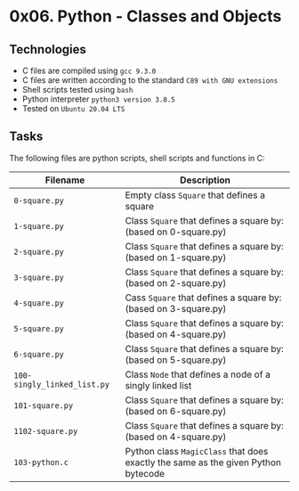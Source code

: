 # 0x06. Python - Classes and Objects

## Technologies
* C files are compiled using `gcc 9.3.0`
* C files are written according to the standard `C89 with GNU extensions`
* Shell scripts tested using `bash`
* Python interpreter `python3 version 3.8.5`
* Tested on `Ubuntu 20.04 LTS`

## Tasks
The following files are python scripts, shell scripts and functions in C:

| Filename | Description |
| -------- | ----------- |
| `0-square.py` | Empty class `Square` that defines a square |
| `1-square.py` | Class `Square` that defines a square by: (based on 0-square.py) |
| `2-square.py` | Class `Square` that defines a square by: (based on 1-square.py)|
| `3-square.py` | Class `Square` that defines a square by: (based on 2-square.py) |
| `4-square.py` | Cass `Square` that defines a square by: (based on 3-square.py) |
| `5-square.py` | Class `Square` that defines a square by: (based on 4-square.py) |
| `6-square.py` | Class `Square` that defines a square by: (based on 5-square.py) |
| `100-singly_linked_list.py` | Class `Node` that defines a node of a singly linked list |
| `101-square.py` | Class `Square` that defines a square by: (based on 6-square.py)  |
| `1102-square.py` | Class `Square` that defines a square by: (based on 4-square.py) |
| `103-python.c` | Python class `MagicClass` that does exactly the same as the given Python bytecode |
